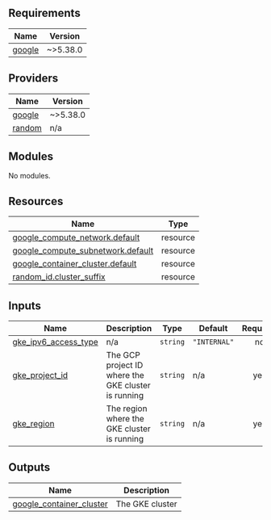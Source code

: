 ## Requirements

| Name                                                             | Version  |
|------------------------------------------------------------------|----------|
| <a name="requirement_google"></a> [google](#requirement\_google) | ~>5.38.0 |

## Providers

| Name                                                       | Version  |
|------------------------------------------------------------|----------|
| <a name="provider_google"></a> [google](#provider\_google) | ~>5.38.0 |
| <a name="provider_random"></a> [random](#provider\_random) | n/a      |

## Modules

No modules.

## Resources

| Name                                                                                                                                   | Type     |
|----------------------------------------------------------------------------------------------------------------------------------------|----------|
| [google_compute_network.default](https://registry.terraform.io/providers/hashicorp/google/latest/docs/resources/compute_network)       | resource |
| [google_compute_subnetwork.default](https://registry.terraform.io/providers/hashicorp/google/latest/docs/resources/compute_subnetwork) | resource |
| [google_container_cluster.default](https://registry.terraform.io/providers/hashicorp/google/latest/docs/resources/container_cluster)   | resource |
| [random_id.cluster_suffix](https://registry.terraform.io/providers/hashicorp/random/latest/docs/resources/id)                          | resource |

## Inputs

| Name                                                                                                 | Description                                         | Type     | Default      | Required |
|------------------------------------------------------------------------------------------------------|-----------------------------------------------------|----------|--------------|:--------:|
| <a name="input_gke_ipv6_access_type"></a> [gke\_ipv6\_access\_type](#input\_gke\_ipv6\_access\_type) | n/a                                                 | `string` | `"INTERNAL"` |    no    |
| <a name="input_gke_project_id"></a> [gke\_project\_id](#input\_gke\_project\_id)                     | The GCP project ID where the GKE cluster is running | `string` | n/a          |   yes    |
| <a name="input_gke_region"></a> [gke\_region](#input\_gke\_region)                                   | The region where the GKE cluster is running         | `string` | n/a          |   yes    |

## Outputs

| Name                                                                                                             | Description     |
|------------------------------------------------------------------------------------------------------------------|-----------------|
| <a name="output_google_container_cluster"></a> [google\_container\_cluster](#output\_google\_container\_cluster) | The GKE cluster |
